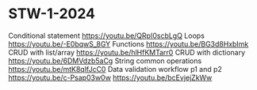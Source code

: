 # STW-1-2024

Conditional statement https://youtu.be/QRpI0scbLgQ
Loops https://youtu.be/-E0bqwS_8GY
Functions https://youtu.be/BG3d8HxbImk
CRUD with list/array https://youtu.be/hlHfKMTarr0
CRUD with dictionary https://youtu.be/6DMVdzb5aCg
String common operations https://youtu.be/mtK8qlfJcC0
Data validation workflow p1 and p2 https://youtu.be/c-Psap03w0w https://youtu.be/bcEvjejZkWw
